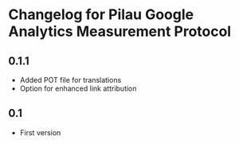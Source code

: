 # Changelog for Pilau Google Analytics Measurement Protocol

## 0.1.1
* Added POT file for translations
* Option for enhanced link attribution

## 0.1
* First version

